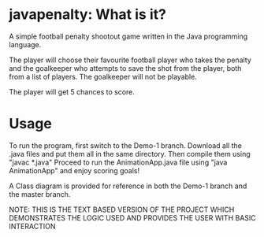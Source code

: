 # javapenalty: What is it?
A simple football penalty shootout game written in the Java programming language.

The player will choose their favourite football player who takes the penalty and the goalkeeper who attempts to save the shot from the player, both from a list of players.
The goalkeeper will not be playable.

The player will get 5 chances to score.

# Usage
To run the program, first switch to the Demo-1 branch. Download all the .java files and put them all in the same directory. 
Then compile them using "javac *.java"
Proceed to run the AnimationApp.java file using "java AnimationApp" and enjoy scoring goals!

A Class diagram is provided for reference in both the Demo-1 branch and the master branch.

NOTE: THIS IS THE TEXT BASED VERSION OF THE PROJECT WHICH DEMONSTRATES THE LOGIC USED AND PROVIDES THE USER WITH BASIC INTERACTION
